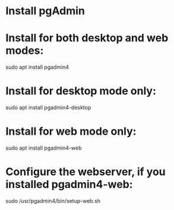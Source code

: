 #
# Install pgAdmin
#

# Install for both desktop and web modes:
sudo apt install pgadmin4

# Install for desktop mode only:
sudo apt install pgadmin4-desktop

# Install for web mode only:
sudo apt install pgadmin4-web

# Configure the webserver, if you installed pgadmin4-web:
sudo /usr/pgadmin4/bin/setup-web.sh
